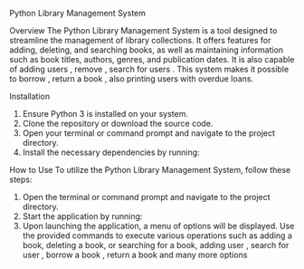 Python Library Management System

Overview
The Python Library Management System is a tool designed to streamline the management of library collections. It offers features for adding, deleting, and searching books, as well as maintaining information such as book titles, authors, genres, and publication dates. It is also capable of adding users , remove , search for users . This system makes it possible to borrow , return a book , also printing users with overdue loans.

Installation
1. Ensure Python 3 is installed on your system.
2. Clone the repository or download the source code.
3. Open your terminal or command prompt and navigate to the project directory.
4. Install the necessary dependencies by running:

How to Use
To utilize the Python Library Management System, follow these steps:
1. Open the terminal or command prompt and navigate to the project directory.
2. Start the application by running:
3. Upon launching the application, a menu of options will be displayed. Use the provided commands to execute various operations such as adding a book, deleting a book, or searching for a book, adding user , search for user , borrow a book , return a book and many more options
